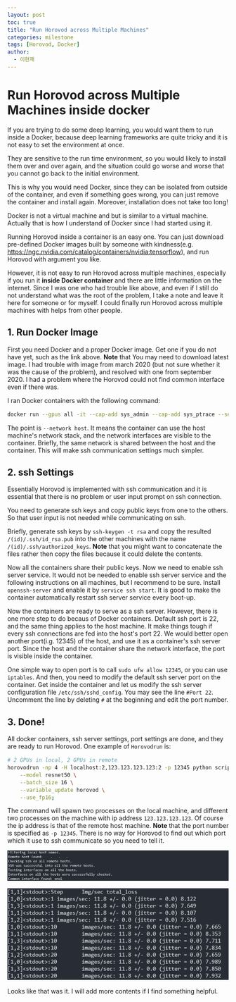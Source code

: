 ```yaml
---
layout: post
toc: true
title: "Run Horovod across Multiple Machines"
categories: milestone
tags: [Horovod, Docker]
author:
  - 이현재
---
```


# Run Horovod across Multiple Machines inside docker

If you are trying to do some deep learning, you would want them to run inside a Docker,
because deep learning frameworks are quite tricky and it is not easy to set the environment at once.
<br>

They are sensitive to the run time environment, so you would likely to install them over and over again,
and the situation could go worse and worse that you cannot go back to the initial environment.
<br>

This is why you would need Docker, since they can be isolated from outside of the container,
and even if something goes wrong, you can just remove the container and install again.
Moreover, installation does not take too long!
<br>

Docker is not a virtual machine and but is similar to a virtual machine.
Actually that is how I understand of Docker since I had started using it.
<br>

Running Horovod inside a container is an easy one. You can just download pre-defined Docker images
built by someone with kindness(e.g. https://ngc.nvidia.com/catalog/containers/nvidia:tensorflow),
and run Horovod with argument you like.
<br>

However, it is not easy to run Horovod across multiple machines, especially if you run it 
**inside Docker container** and there are little information on the internet.
Since I was one who had trouble like above, and even if I still do not understand
what was the root of the problem, I take a note and leave it here for
someone or for myself. I could finally run Horovod across multiple machines with helps from other people.

## 1. Run Docker Image
First you need Docker and a proper Docker image. Get one if you do not have yet, such as the link above.
**Note** that You may need to download latest image. I had trouble with image from march 2020
(but not sure whether it was the cause of the problem), and resolved with one from september 2020.
I had a problem where the Horovod could not find common interface even if there was.
<br>

I ran Docker containers with the following command:
```bash
docker run --gpus all -it --cap-add sys_admin --cap-add sys_ptrace --security-opt seccomp=unconfined --shm-size=50g --ulimit memlock=-1 --ipc=host -v /data:/data --network host --name docker_name --hostname docker_name nvcr.io/nvidia/tensorflow:20.10-tf1-py3;
```
The point is ``--network host``. It means the container can use the host machine's network stack, and the network interfaces are visible to the container. Briefly, the same network is shared between the host and the container.
This will make ssh communication settings much simpler.
<br>

## 2. ssh Settings
Essentially Horovod is implemented with ssh communication and it is essential that there is no problem
or user input prompt on ssh connection.
<br>

You need to generate ssh keys and copy public keys from one to the others.
So that user input is not needed while communicating on ssh.
<br>

Briefly, generate ssh keys by ``ssh-keygen -t rsa`` and copy the resulted ``/(id)/.ssh/id_rsa.pub`` into the other machines
with the name ``/(id)/.ssh/authorized_keys``.
**Note** that you might want to concatenate the files rather then copy the files because it could delete the
contents. 
<br>

Now all the containers share their public keys. Now we need to enable ssh server service.
It would not be needed to enable ssh server service and the following instructions on all machines, but I recommend to be sure.
Install ``openssh-server`` and enable it by ``service ssh start``.
It is good to make the container automatically restart ssh server service every boot-up.
<br>

Now the containers are ready to serve as a ssh server. However, there is one more step to do becaus of Docker containers.
Default ssh port is 22, and the same thing applies to the host machine.
It make things tough if every ssh connections are fed into the host's port 22.
We would better open another port(i.g. 12345) of the host, and use it as a container's ssh server port.
Since the host and the container share the network interface, the port is visible inside the container.
<br>

One simple way to open port is to call ``sudo ufw allow 12345``, or you can use ``iptables``.
And then, you need to modify the default ssh server port on the container.
Get inside the container and let us modify the ssh server configuration file ``/etc/ssh/sshd_config``.
You may see the line ``#Port 22``. Uncomment the line by deleting ``#`` at the beginning and edit the port number.
<br>

## 3. Done!
All docker containers, ssh server settings, port settings are done, and they are ready to run Horovod.
One example of ``Horovodrun`` is:
```bash
# 2 GPUs in local, 2 GPUs in remote
horovodrun -np 4 -H localhost:2,123.123.123.123:2 -p 12345 python scripts/tf_cnn_benchmarks/tf_cnn_benchmarks.py \
    --model resnet50 \
    --batch_size 16 \
    --variable_update horovod \
    --use_fp16;
```
The command will spawn two processes on the local machine, and different two processes on the machine with ip address ``123.123.123.123``.
Of course the ip address is that of the remote host machine.
**Note** that the port number is specified as ``-p 12345``.
There is no way for Horovod to find out which port which it use to ssh communicate so you need to tell it.
<br>

![horovodrun1.png](/img/2021-01-19-run-horovod-across-machines/horovodrun1.png)
<br>

![horovodrun2.png](/img/2021-01-19-run-horovod-across-machines/horovodrun2.png)
<br>

Looks like that was it. I will add more contents if I find something helpful.